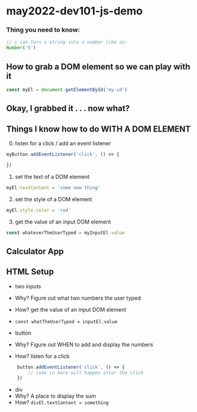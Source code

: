 # may2022-dev101-js-demo


### Thing you need to know:
```js
// i can turn a string into a number like so:
Number('5')
```

## How to grab a DOM element so we can play with it
```js
const myEl = document.getElementById('my-id')
```

## Okay, I grabbed it . . . now what?
## Things I know how to do WITH A DOM ELEMENT

0) listen for a click / add an event listener

```js
myButton.addEventListener('click', () => {

})
```

1) set the text of a DOM element

```js
myEl.textContent = 'some new thing'
```

2) set the style of a DOM element

```js
myEl.style.color = 'red'
```

3) get the value of an input DOM element

```js
const whateverTheUserTyped = myInputEl.value
```


## Calculator App
## HTML Setup
- two inputs
- Why? Figure out what two numbers the user typed
- How? get the value of an input DOM element
- `const whatTheUserTyped = inputEl.value`

- button
- Why? Figure out WHEN to add and display the numbers
- How? listen for a click

```js
    button.addEventListener('click', () => {
        // code in here will happen after the click
    })
```
- div
- Why? A place to display the sum
- How? `divEl.textContent = something`